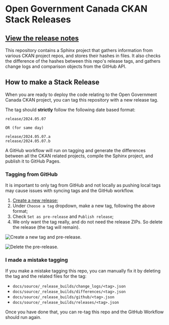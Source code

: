 # Open Government Canada CKAN Stack Releases

## [View the release notes](https://open-data.github.io/ckan-stack-release-notes/)

This repository contains a Sphinx project that gathers information from various CKAN project repos, and stores their hashes in files. It also checks the difference of the hashes between this repo's release tags, and gathers change logs and comparison objects from the GitHub API.

## How to make a Stack Release

When you are ready to deploy the code relating to the Open Government Canada CKAN project, you can tag this repository with a new release tag.

The tag should **strictly** follow the following date based format:

```
release/2024.05.07

OR (for same day)

release/2024.05.07.a
release/2024.05.07.b
```

A GitHub workflow will run on tagging and generate the differences between all the CKAN related projects, compile the Sphinx project, and publish it to GitHub Pages.

### Tagging from GitHub

It is important to only tag from GitHub and not locally as pushing local tags may cause issues with syncing tags and the GitHub workflow.

1. [Create a new release](https://github.com/open-data/ckan-stack-release-notes/releases/new);
2. Under `Choose a tag` dropdown, make a new tag, following the above format;
3. Check `Set as pre-release` and `Publish release`;
4. We only want the tag really, and do not need the release ZIPs. So delete the release (the tag will remain).

![Create a new tag and pre-release.](https://github.com/open-data/ckan-stack-release-notes/blob/main/.github/images/make-release.png?raw=true)

![Delete the pre-release.](https://github.com/open-data/ckan-stack-release-notes/blob/main/.github/images/delete-release.png?raw=true)

### I made a mistake tagging

If you make a mistake tagging this repo, you can manually fix it by deleting the tag and the related files for the tag:

* `docs/source/_release_builds/change_logs/<tag>.json`
* `docs/source/_release_builds/differences/<tag>.json`
* `docs/source/_release_builds/github/<tag>.json`
* `docs/source/_release_builds/releases/<tag>.json`

Once you have done that, you can re-tag this repo and the GitHub Workflow should run again.
